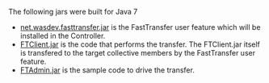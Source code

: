 The following jars were built for Java 7

* [net.wasdev.fasttransfer.jar](../jars/net.wasdev.fasttransfer.jar) is the FastTransfer user feature which will be installed in the Controller.
* [FTClient.jar](../jars/FTClient.jar) is the code that performs the transfer. The FTClient.jar itself is transfered to the target collective members by the FastTransfer user feature.
* [FTAdmin.jar](../jars/FTAdmin.jar) is the sample code to drive the transfer.
